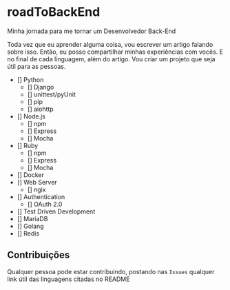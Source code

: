 # roadToBackEnd
Minha jornada para me tornar um Desenvolvedor Back-End

Toda vez que eu aprender alguma coisa, vou escrever um artigo falando sobre isso. Então, eu posso compartilhar minhas experiências com vocês.
E no final de cada línguagem, além do artigo. Vou criar um projeto que seja útil para as pessoas.

* [] Python
	* [] Django
	* [] unittest/pyUnit
	* [] pip
	* [] aiohttp
* [] Node.js
	* [] npm
	* [] Express
	* [] Mocha
* [] Ruby
	* [] npm
	* [] Express
	* [] Mocha
* [] Docker
* [] Web Server
	* [] ngix
* [] Authentication
	* [] OAuth 2.0
* [] Test Driven Development
* [] MariaDB
* [] Golang
* [] Redis

## Contribuições
Qualquer pessoa pode estar contribuindo, postando nas `Issues` qualquer link útil das linguagens citadas no README